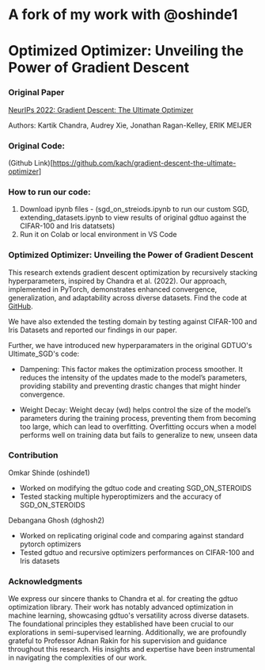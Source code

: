 # A fork of my work with @oshinde1 


# Optimized Optimizer: Unveiling the Power of Gradient Descent 

### Original Paper

[NeurIPs 2022: Gradient Descent: The Ultimate Optimizer](https://proceedings.neurips.cc/paper_files/paper/2022/hash/36ce475705c1dc6c50a5956cedff3d01-Abstract-Conference.html)  

Authors: Kartik Chandra, Audrey Xie, Jonathan Ragan-Kelley, ERIK MEIJER

### Original Code: 

(Github Link)[https://github.com/kach/gradient-descent-the-ultimate-optimizer]

### How to run our code:

1. Download ipynb files - (sgd_on_streiods.ipynb to run our custom SGD, extending_datasets.ipynb to view results of original gdtuo against the CIFAR-100 and Iris datatsets)
2. Run it on Colab or local environment in VS Code
   
### Optimized Optimizer: Unveiling the Power of Gradient Descent 

This research extends gradient descent optimization by recursively stacking hyperparameters, inspired by Chandra et al. (2022). Our approach, implemented in PyTorch, demonstrates enhanced convergence, generalization, and adaptability across diverse datasets. Find the code at [GitHub](https://github.com/dghosh2/gdtuo-extension).

We have also extended the testing domain by testing against CIFAR-100 and Iris Datasets and reported our findings in our paper. 

Further, we have introduced new hyperparamaters in the original GDTUO's Ultimate_SGD's code:
- Dampening: This factor makes the optimization process smoother. It reduces the intensity of the updates made to the model’s parameters, providing stability and preventing drastic changes that might hinder convergence.

- Weight Decay: Weight decay (wd) helps control the size of the model’s parameters during the training process, preventing them from becoming too large, which can lead to overfitting. Overfitting occurs when a model performs well on training data but fails to generalize to new, unseen data

### Contribution

Omkar Shinde (oshinde1)
- Worked on modifying the gdtuo code and creating SGD_ON_STEROIDS
- Tested stacking multiple hyperoptimizers and the accuracy of SGD_ON_STEROIDS 

Debangana Ghosh (dghosh2)
- Worked on replicating original code and comparing against standard pytorch optimizers
- Tested gdtuo and recursive optimizers performances on CIFAR-100 and Iris datasets
  
### Acknowledgments

We express our sincere thanks to Chandra et al. for creating the gdtuo optimization library. Their work has notably advanced optimization in machine learning, showcasing gdtuo's versatility across diverse datasets. The foundational principles they established have been crucial to our explorations in semi-supervised learning. Additionally, we are profoundly grateful to Professor Adnan Rakin for his supervision and guidance throughout this research. His insights and expertise have been instrumental in navigating the complexities of our work.
